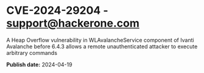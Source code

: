 # CVE-2024-29204 - support@hackerone.com

A Heap Overflow vulnerability in WLAvalancheService component of Ivanti Avalanche before 6.4.3 allows a remote unauthenticated attacker to execute arbitrary commands 

**Publish date:** 2024-04-19

